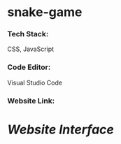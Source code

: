 # snake-game

### **Tech Stack:** 
CSS, JavaScript

### **Code Editor:** 
Visual Studio Code

### **Website Link:** 

# *Website Interface*
